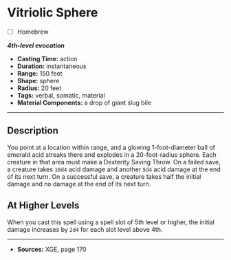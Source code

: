 # Vitriolic Sphere
- [ ] Homebrew

***4th-level evocation***
- **Casting Time:** action
- **Duration:** instantaneous
- **Range:** 150 feet
- **Shape:** sphere
- **Radius:** 20 feet
- **Tags:** verbal, somatic, material
- **Material Components:** a drop of giant slug bile

---

## Description
You point at a location within range, and a glowing 1-foot-diameter ball of emerald acid streaks there and explodes in a 20-foot-radius sphere.
Each creature in that area must make a Dexterity Saving Throw.
On a failed save, a creature takes `10d4` acid damage and another `5d4` acid damage at the end of its next turn.
On a successful save, a creature takes half the initial damage and no damage at the end of its next turn.

## At Higher Levels
When you cast this spell using a spell slot of 5th level or higher, the initial damage increases by `2d4` for each slot level above 4th.

---

- **Sources:** XGE, page 170
